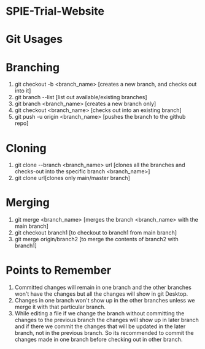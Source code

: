 # SPIE-Trial-Website

# Git Usages

# Branching

1. git checkout -b <branch_name> [creates a new branch, and checks out into it]
2. git branch --list [list out available/existing branches]
3. git branch <branch_name> [creates a new branch only]
4. git checkout <branch_name> [checks out into an existing branch]
2. git push -u origin <branch_name> [pushes the branch to the github repo]

# Cloning

1. git clone --branch <branch_name> url [clones all the branches and checks-out into the specific branch <branch_name>]
2. git clone url[clones only main/master branch]


# Merging
1. git merge <branch_name> [merges the branch <branch_name> with the main branch]
2. git checkout branch1 [to checkout to branch1 from main branch]
3. git merge origin/branch2 [to merge the contents of branch2 with branch1]

# Points to Remember
1. Committed changes will remain in one branch and the other branches won't have the changes but all the changes will show in git Desktop.
2. Changes in one branch won't show up in the other branches unless we merge it with that particular branch.
3. While editing a file if we change the branch without committing the changes to the previous branch the changes will show up in later branch and if there we commit the changes that will be updated in the later branch, not in the previous branch. So its recommended to commit the changes made in one branch before checking out in other branch.
